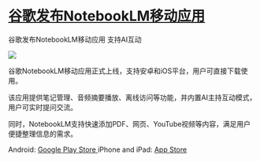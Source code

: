 # [谷歌发布NotebookLM移动应用](https://github.com/jaaleng/jaaleng.github.io/issues/222)

谷歌发布NotebookLM移动应用 支持AI互动

![](https://pic.imgdd.cc/item/682bdd3f3c3a6234d3304252.jpg)

谷歌NotebookLM移动应用正式上线，支持安卓和iOS平台，用户可直接下载使用。

该应用提供笔记管理、音频摘要播放、离线访问等功能，并内置AI主持互动模式，用户可实时提问交流。

同时，NotebookLM支持快速添加PDF、网页、YouTube视频等内容，满足用户便捷整理信息的需求。

Android: [Google Play Store ](https://play.google.com/store/apps/details?id=com.google.android.apps.labs.language.tailwind)
iPhone and iPad: [App Store](https://apps.apple.com/us/app/google-notebooklm/id6737527615)


